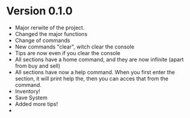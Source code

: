 # Version 0.1.0

- Major rerwite of the project.
- Changed the major functions
- Change of commands
- New commands "clear", witch clear the console
- Tips are now even if you clear the console
- All sections have a home command, and they are now infinite (apart from buy and sell)
- All sections have now a help command. When you first enter the section, it will print help the, then you can acces that from the command.
- Inventory!
- Save System
- Added more tips!
- 